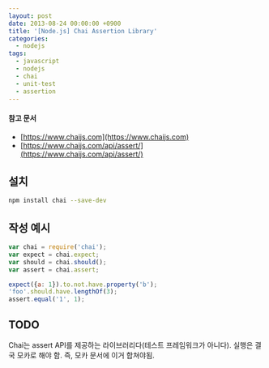 ```yaml
---
layout: post
date: 2013-08-24 00:00:00 +0900
title: '[Node.js] Chai Assertion Library'
categories:
  - nodejs
tags:
  - javascript
  - nodejs
  - chai
  - unit-test
  - assertion
---
```


#### 참고 문서

- [https://www.chaijs.com](https://www.chaijs.com)
- [https://www.chaijs.com/api/assert/](https://www.chaijs.com/api/assert/)

## 설치

```bash
npm install chai --save-dev
```

## 작성 예시

```js
var chai = require('chai');
var expect = chai.expect;
var should = chai.should();
var assert = chai.assert;

expect({a: 1}).to.not.have.property('b');
'foo'.should.have.lengthOf(3);
assert.equal('1', 1);
```

## TODO

Chai는 assert API를 제공하는 라이브러리다(테스트 프레임워크가 아니다). 실행은 결국 모카로 해야 함. 즉, 모카 문서에 이거 합쳐야됨.

